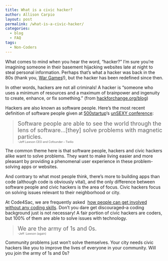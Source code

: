 ```yaml
---
title: What is a civic hacker?
author: Allison Carpio
layout: post
permalink: /what-is-a-civic-hacker/
categories:
  - blog
  - FAQ
tags:
  - Non-Coders
---
```

What comes to mind when you hear the word, &#8220;hacker?&#8221; I&#8217;m sure you&#8217;re imagining someone in their basement hijacking websites late at night to steal personal information. Perhaps that&#8217;s what a hacker was back in the 80s (thank you, [War Games][1]!), but the hacker has been redefined since then.

In other words, hackers are not all criminals! A hacker is &#8220;someone who uses a minimum of resources and a maximum of brainpower and ingenuity to create, enhance, or fix something.&#8221; (from [hackforchange.org/blog][2])

Hackers are also known as software people. Here&#8217;s the most recent definition of software people given at [500startup][3]&#8216;s [unSEXY conference][4]:

> <span style="font-size: large;">Software people are able to see the world through the lens of software&#8230;[they] solve problems with magnetic particles.</span>  
> <span style="font-size: xx-small;">-Jeff Lawson CEO and Cofounder &#8211; Twilio</span>

The common theme here is that software people, hackers and civic hackers alike want to solve problems. They want to make living easier and more pleasant by providing a phenomenal user experience in these problem-solving apps or websites.

And contrary to what most people think, there&#8217;s more to building apps than code (although code is obviously vital), and the only difference between software people and civic hackers is the area of focus. Civic hackers focus on solving issues relevant to their neighborhood or city.

At Code4Sac, we are frequently asked  [how people can get involved without any coding skills][5]. Don&#8217;t you dare get discouraged&#8211;a coding background just is not necessary! A fair portion of civic hackers are coders, but 100% of them are able to solve issues with technology.

> <span style="font-size: large;">We are the army of 1s and 0s.</span>  
> <span style="font-size: xx-small;">-Jeff  Lawson (again)</span>

Community problems just won&#8217;t solve themselves. Your city needs civic hackers like you to improve the lives of everyone in your community. Will you join the army of 1s and 0s?

 [1]: http://www.imdb.com/title/tt0086567/
 [2]: http://hackforchange.org/blog/what-civic-hacker
 [3]: http://500.co
 [4]: http://unsexy.co
 [5]: http://code4sac.org/what-if-im-not-a-coder/